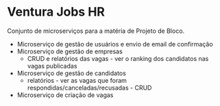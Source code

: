 # Ventura Jobs HR
Conjunto de microserviços para a matéria de Projeto de Bloco.
 - Microserviço de gestão de usuários e envio de email de confirmação
 - Microserviço de gestão de empresas
   - CRUD e relatórios das vagas - ver o ranking dos candidatos nas vagas publicadas
 - Microserviço de gestão de candidatos
   - relatórios - ver as vagas que foram respondidas/canceladas/recusadas - CRUD
 - Microserviço de criação de vagas
